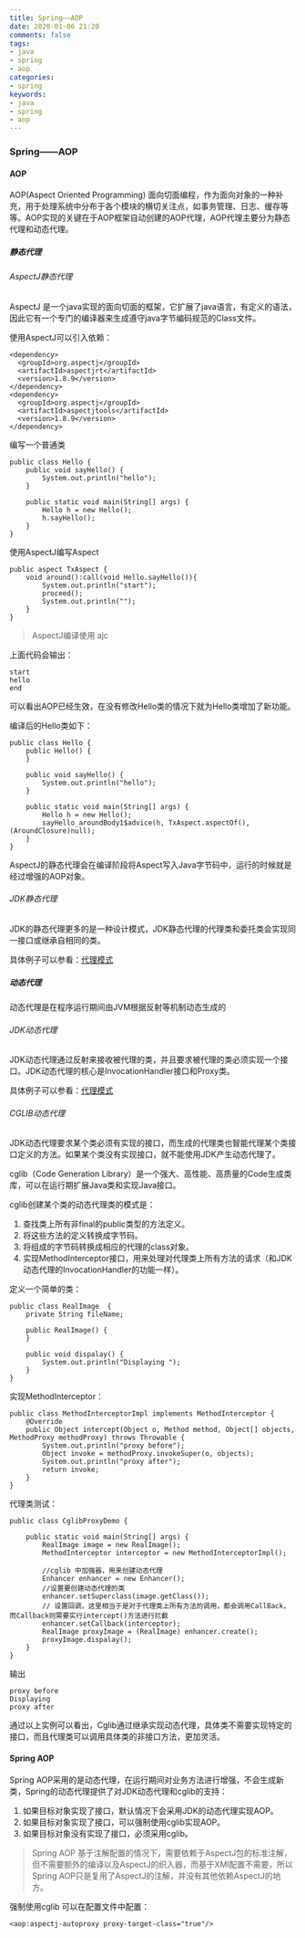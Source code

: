 ```yaml
---
title: Spring——AOP
date: 2020-01-06 21:20
comments: false
tags: 
- java
- spring
- aop
categories: 
- spring
keywords: 
- java
- spring
- aop
---
```


### Spring——AOP

#### AOP

AOP(Aspect Oriented Programming) 面向切面编程，作为面向对象的一种补充，用于处理系统中分布于各个模块的横切关注点，如事务管理、日志、缓存等等。AOP实现的关键在于AOP框架自动创建的AOP代理，AOP代理主要分为静态代理和动态代理。

##### 静态代理

###### AspectJ静态代理

AspectJ 是一个java实现的面向切面的框架，它扩展了java语言，有定义的语法，因此它有一个专门的编译器来生成遵守java字节编码规范的Class文件。

使用AspectJ可以引入依赖：
```
<dependency>
  <groupId>org.aspectj</groupId>
  <artifactId>aspectjrt</artifactId>
  <version>1.8.9</version>
</dependency>
<dependency>
  <groupId>org.aspectj</groupId>
  <artifactId>aspectjtools</artifactId>
  <version>1.8.9</version>
</dependency>
```

编写一个普通类

```
public class Hello {
    public void sayHello() {
        System.out.println("hello");
    }

    public static void main(String[] args) {
        Hello h = new Hello();
        h.sayHello();
    }
}
```

使用AspectJ编写Aspect

```
public aspect TxAspect {
    void around():call(void Hello.sayHello()){
        System.out.println("start");
        proceed();
        System.out.println("");
    }
}
```

> AspectJ编译使用 ajc

上面代码会输出：

```
start
hello
end
```

可以看出AOP已经生效，在没有修改Hello类的情况下就为Hello类增加了新功能。

编译后的Hello类如下：

```
public class Hello {
    public Hello() {
    }

    public void sayHello() {
        System.out.println("hello");
    }

    public static void main(String[] args) {
        Hello h = new Hello();
        sayHello_aroundBody1$advice(h, TxAspect.aspectOf(), (AroundClosure)null);
    }
}
```

AspectJ的静态代理会在编译阶段将Aspect写入Java字节码中，运行的时候就是经过增强的AOP对象。

###### JDK静态代理

JDK的静态代理更多的是一种设计模式，JDK静态代理的代理类和委托类会实现同一接口或继承自相同的类。

具体例子可以参看：[代理模式](http://fk5431.com/20170803/Design_pattern/15_proxy/)

##### 动态代理

动态代理是在程序运行期间由JVM根据反射等机制动态生成的

###### JDK动态代理

JDK动态代理通过反射来接收被代理的类，并且要求被代理的类必须实现一个接口。JDK动态代理的核心是InvocationHandler接口和Proxy类。

具体例子可以参看：[代理模式](http://fk5431.com/20170803/Design_pattern/15_proxy/)

###### CGLIB动态代理

JDK动态代理要求某个类必须有实现的接口，而生成的代理类也智能代理某个类接口定义的方法。如果某个类没有实现接口，就不能使用JDK产生动态代理了。

cglib（Code Generation Library）是一个强大、高性能、高质量的Code生成类库，可以在运行期扩展Java类和实现Java接口。

cglib创建某个类的动态代理类的模式是：
1. 查找类上所有非final的public类型的方法定义。
2. 将这些方法的定义转换成字节码。
3. 将组成的字节码转换成相应的代理的class对象。
4. 实现MethodInterceptor接口，用来处理对代理类上所有方法的请求（和JDK动态代理的InvocationHandler的功能一样）。

定义一个简单的类：

```
public class RealImage  {
    private String fileName;

    public RealImage() {
    }

    public void dispalay() {
        System.out.println("Displaying ");
    }
}
```

实现MethodInterceptor：

```
public class MethodInterceptorImpl implements MethodInterceptor {
    @Override
    public Object intercept(Object o, Method method, Object[] objects, MethodProxy methodProxy) throws Throwable {
        System.out.println("proxy before");
        Object invoke = methodProxy.invokeSuper(o, objects);
        System.out.println("proxy after");
        return invoke;
    }
}
```
代理类测试：

```
public class CglibProxyDemo {

    public static void main(String[] args) {
        RealImage image = new RealImage();
        MethodInterceptor interceptor = new MethodInterceptorImpl();

        //cglib 中加强器，用来创建动态代理
        Enhancer enhancer = new Enhancer();
        //设置要创建动态代理的类
        enhancer.setSuperclass(image.getClass());
        // 设置回调，这里相当于是对于代理类上所有方法的调用，都会调用CallBack，而Callback则需要实行intercept()方法进行拦截
        enhancer.setCallback(interceptor);
        RealImage proxyImage = (RealImage) enhancer.create();
        proxyImage.dispalay();
    }
}
```

输出

```
proxy before
Displaying 
proxy after
```

通过以上实例可以看出，Cglib通过继承实现动态代理，具体类不需要实现特定的接口，而且代理类可以调用具体类的非接口方法，更加灵活。

#### Spring AOP

Spring AOP采用的是动态代理，在运行期间对业务方法进行增强，不会生成新类，Spring的动态代理提供了对JDK动态代理和cglib的支持：

1. 如果目标对象实现了接口，默认情况下会采用JDK的动态代理实现AOP。
2. 如果目标对象实现了接口，可以强制使用cglib实现AOP。
3. 如果目标对象没有实现了接口，必须采用cglib。

> Spring AOP 基于注解配置的情况下，需要依赖于AspectJ包的标准注解，但不需要额外的编译以及AspectJ的织入器，而基于XMl配置不需要，所以Spring AOP只是复用了AspectJ的注解，并没有其他依赖AspectJ的地方。

强制使用cglib 可以在配置文件中配置：
```
<aop:aspectj-autoproxy proxy-target-class="true"/>
```

